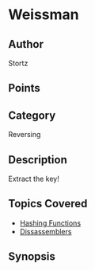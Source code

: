 # Weissman
## Author
Stortz
## Points

## Category
Reversing
## Description
Extract the key!
## Topics Covered

- [Hashing Functions](/cryptography/what-are-hashing-functions/)
- [Dissassemblers](/reverse-engineering/what-are-disassemblers/)
## Synopsis

